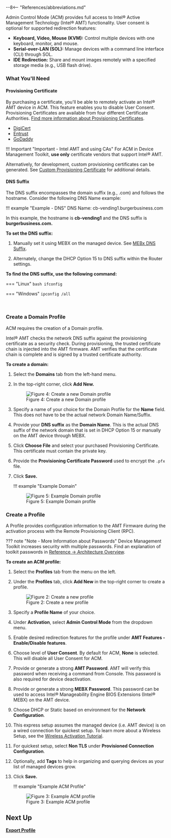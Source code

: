 --8<-- "References/abbreviations.md"

Admin Control Mode (ACM) provides full access to Intel® Active Management Technology (Intel® AMT) functionality. User consent is optional for supported redirection features:

- **Keyboard, Video, Mouse (KVM):** Control multiple devices with one keyboard, monitor, and mouse.
- **Serial-over-LAN (SOL):** Manage devices with a command line interface (CLI) through SOL.
- **IDE Redirection:** Share and mount images remotely with a specified storage media (e.g., USB flash drive). 

### What You'll Need

#### Provisioning Certificate

By purchasing a certificate, you'll be able to remotely activate an Intel® AMT device in ACM. This feature enables you to disable User Consent. Provisioning Certificates are available from four different Certificate Authorities. [Find more information about Provisioning Certificates](../../Reference/Certificates/remoteProvisioning.md).

- [DigiCert](https://www.intel.com/content/www/us/en/support/articles/000055009/technologies.html)
- [Entrust](https://www.intel.com/content/www/us/en/support/articles/000055010/technologies/intel-active-management-technology-intel-amt.html)
- [GoDaddy](https://www.intel.com/content/www/us/en/support/articles/000020785/software.html)

!!! Important "Important - Intel AMT and using CAs"
    For ACM in Device Management Toolkit, **use only** certificate vendors that support Intel® AMT.

Alternatively, for development, custom provisioning certificates can be generated. See [Custom Provisioning Certificate](../../Reference/Certificates/generateProvisioningCert.md) for additional details.

#### DNS Suffix
The DNS suffix encompasses the domain suffix (e.g., .com) and follows the hostname. Consider the following DNS Name example:

!!! example "Example - DNS"
    DNS Name: cb-vending1.burgerbusiness.com

In this example, the hostname is **cb-vending1** and the DNS suffix is **burgerbusiness.com.**

**To set the DNS suffix:**

1. Manually set it using MEBX on the managed device. See [MEBx DNS Suffix](../../Reference/MEBX/dnsSuffix.md).

2. Alternately, change the DHCP Option 15 to DNS suffix within the Router settings.

**To find the DNS suffix, use the following command:**

=== "Linux"
    ``` bash
    ifconfig
    ```

=== "Windows"
    ```
    ipconfig /all
    ```

<br>

### Create a Domain Profile

ACM requires the creation of a Domain profile.

Intel® AMT checks the network DNS suffix against the provisioning certificate as a security check. During provisioning, the trusted certificate chain is injected into the AMT firmware.  AMT verifies that the certificate chain is complete and is signed by a trusted certificate authority.

**To create a domain:**

1. Select the **Domains** tab from the left-hand menu.

2. In the top-right corner, click **Add New.**
    <figure class="figure-image">
    <img src="..\..\..\assets\images\screenshots\Console_NewDomain.png" alt="Figure 4: Create a new Domain profile">
    <figcaption>Figure 4: Create a new Domain profile</figcaption>
    </figure>

3. Specify a name of your choice for the Domain Profile for the **Name** field. This does not have to be the actual network Domain Name/Suffix.

4. Provide your **DNS suffix** as the **Domain Name**. This is the actual DNS suffix of the network domain that is set in DHCP Option 15 or manually on the AMT device through MEBX.

5. Click **Choose File** and select your purchased Provisioning Certificate.  This certificate must contain the private key.

6. Provide the **Provisioning Certificate Password** used to encrypt the `.pfx` file.

7. Click **Save.**

    !!! example "Example Domain"
        <figure class="figure-image">
        <img src="..\..\..\assets\images\screenshots\RPS_CreateDomain.png" alt="Figure 5: Example Domain profile">
        <figcaption>Figure 5: Example Domain profile</figcaption>
        </figure>


### Create a Profile

A Profile provides configuration information to the AMT Firmware during the activation process with the Remote Provisioning Client (RPC).

??? note "Note - More Information about Passwords"
    Device Management Toolkit increases security with multiple passwords. Find an explanation of toolkit passwords in [Reference -> Architecture Overview](../../Reference/architectureOverview.md#passwords).

**To create an ACM profile:**

1. Select the **Profiles** tab from the menu on the left.

2. Under the **Profiles** tab, click **Add New** in the top-right corner to create a profile.

    <figure class="figure-image">
    <img src="..\..\..\assets\images\screenshots\Console_NewProfile.png" alt="Figure 2: Create a new profile">
    <figcaption>Figure 2: Create a new profile</figcaption>
    </figure>

3. Specify a **Profile Name** of your choice.

4. Under **Activation**, select **Admin Control Mode** from the dropdown menu.

5. Enable desired redirection features for the profile under **AMT Features - Enable/Disable features**.

6. Choose level of **User Consent**. By default for ACM, **None** is selected. This will disable all User Consent for ACM.

7. Provide or generate a strong **AMT Password**. AMT will verify this password when receiving a command from Console. This password is also required for device deactivation.
   
8. Provide or generate a strong **MEBX Password**. This password can be used to access Intel® Manageability Engine BIOS Extensions (Intel® MEBX) on the AMT device.

9. Choose DHCP or Static based on environment for the **Network Configuration**.

10. This express setup assumes the managed device (i.e. AMT device) is on a wired connection for quickest setup.  To learn more about a Wireless Setup, see the [Wireless Activation Tutorial](../../Tutorials/createWiFiConfig.md).

11. For quickest setup, select **Non TLS** under **Provisioned Connection Configuration**.

12. Optionally, add **Tags** to help in organizing and querying devices as your list of managed devices grow.

14. Click **Save.**

    !!! example "Example ACM Profile"
        <figure class="figure-image">
        <img src="..\..\..\assets\images\screenshots\Console_NewACMProfile.png" alt="Figure 3: Example ACM profile">
        <figcaption>Figure 3: Example ACM profile</figcaption>
        </figure>


## Next Up

**[Export Profile](exportProfile.md)**